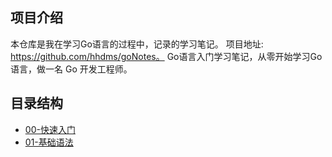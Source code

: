 ## 项目介绍
本仓库是我在学习Go语言的过程中，记录的学习笔记。
项目地址: https://github.com/hhdms/goNotes。
Go语言入门学习笔记，从零开始学习Go语言，做一名 Go 开发工程师。

## 目录结构
- [00-快速入门](./00-快速入门)
- [01-基础语法](./01-基础语法)